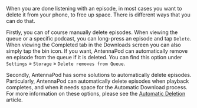 When you are done listening with an episode, in most cases you want to delete it from your phone, to free up space. There is different ways that you can do that.

Firstly, you can of course manually delete episodes. When viewing the queue or a specific podcast, you can long-press an episode and tap `Delete`. When viewing the Completed tab in the Downloads screen you can also simply tap the bin icon. If you want, AntennaPod can automatically remove en episode from the queue if it is deleted. You can find this option under `Settings` » `Storage` »  `Delete removes from Queue`.

Secondly, AntennaPod has some solutions to automatically delete episodes. Particularly, AntennaPod can automatically delete episodes when playback completes, and when it needs space for the Automatic Download process. For more information on these options, please see the [Automatic Deletion](/documentation/automation/deletion) article.
